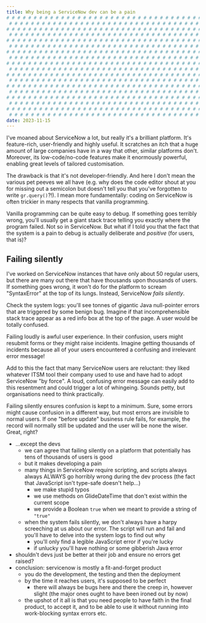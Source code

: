 ```yaml
---
title: Why being a ServiceNow dev can be a pain
# # # # # # # # # # # # # # # # # # # # # # # # # # # # # # # # # # # # # # # #
 # # # # # # # # # # # # # # # # # # # # # # # # # # # # # # # # # # # # # # # #
# # # # # # # # # # # # # # # # # # # # # # # # # # # # # # # # # # # # # # # #
 # # # # # # # # # # # # # # # # # # # # # # # # # # # # # # # # # # # # # # # #
# # # # # # # # # # # # # # # # # # # # # # # # # # # # # # # # # # # # # # # #
 # # # # # # # # # # # # # # # # # # # # # # # # # # # # # # # # # # # # # # # #
# # # # # # # # # # # # # # # # # # # # # # # # # # # # # # # # # # # # # # # #
 # # # # # # # # # # # # # # # # # # # # # # # # # # # # # # # # # # # # # # # #
# # # # # # # # # # # # # # # # # # # # # # # # # # # # # # # # # # # # # # # #
 # # # # # # # # # # # # # # # # # # # # # # # # # # # # # # # # # # # # # # # #
# # # # # # # # # # # # # # # # # # # # # # # # # # # # # # # # # # # # # # # #
 # # # # # # # # # # # # # # # # # # # # # # # # # # # # # # # # # # # # # # # #
# # # # # # # # # # # # # # # # # # # # # # # # # # # # # # # # # # # # # # # #
 # # # # # # # # # # # # # # # # # # # # # # # # # # # # # # # # # # # # # # # #
# # # # # # # # # # # # # # # # # # # # # # # # # # # # # # # # # # # # # # # #
 # # # # # # # # # # # # # # # # # # # # # # # # # # # # # # # # # # # # # # # #
# # # # # # # # # # # # # # # # # # # # # # # # # # # # # # # # # # # # # # # #
 # # # # # # # # # # # # # # # # # # # # # # # # # # # # # # # # # # # # # # # #
date: 2023-11-15
---
```


I've moaned about ServiceNow a lot, but really it's a brilliant platform. It's feature-rich, user-friendly and highly useful. It scratches an itch that a huge amount of large companies have in a way that other, similar platforms don't. Moreover, its low-code/no-code features make it enormously powerful, enabling great levels of tailored customisation.

The drawback is that it's not developer-friendly. And here I don't mean the various pet peeves we all have (e.g. why does the code editor shout at you for missing out a semicolon but doesn't tell you that you've forgotten to write `gr.query()`?!). I mean more fundamentally: coding on ServiceNow is often trickier in many respects that vanilla programming.

Vanilla programming can be quite easy to debug. If something goes terribly wrong, you'll usually get a giant stack trace telling you exactly where the program failed. Not so in ServiceNow. But what if I told you that the fact that the system is a pain to debug is actually deliberate and _positive_ (for users, that is)?

## Failing silently

I've worked on ServiceNow instances that have only about 50 regular users, but there are many out there that have thousands upon thousands of users. If something goes wrong, it won't do for the platform to scream "SyntaxError" at the top of its lungs. Instead, ServiceNow _fails silently_.

Check the system logs: you'll see tonnes of gigantic Java null-pointer errors that are triggered by some benign bug. Imagine if that incomprehensible stack trace appear as a red info box at the top of the page. A user would be totally confused.

Failing loudly is awful user experience. In their confusion, users might resubmit forms or they might raise incidents. Imagine getting thousands of incidents because all of your users encountered a confusing and irrelevant error message!

Add to this the fact that many ServiceNow users are reluctant: they liked whatever ITSM tool their company used to use and have had to adopt ServiceNow "by force". A loud, confusing error message can easily add to this resentment and could trigger a lot of whingeing. Sounds petty, but organisations need to think practically.

Failing silently ensures confusion is kept to a minimum. Sure, some errors might cause confusion in a different way, but most errors are invisible to normal users. If one "before update" business rule fails, for example, the record will normally still be updated and the user will be none the wiser. Great, right?

- ...except the devs
  - we can agree that failing silently on a platform that potentially has tens of thousands of users is good
  - but it makes developing a pain
  - many things in ServiceNow require scripting, and scripts always always ALWAYS go horribly wrong during the dev process (the fact that JavaScript isn't type-safe doesn't help...)
    - we make stupid typos
    - we use methods on GlideDateTime that don't exist within the current scope
    - we provide a Boolean `true` when we meant to provide a string of `"true"`
  - when the system fails silently, we don't always have a harpy screeching at us about our error. The script will run and fail and you'll have to delve into the system logs to find out why
    - you'll only find a legible JavaScript error if you're lucky
    - if unlucky you'll have nothing or some gibberish Java error
- shouldn't devs just be better at their job and ensure no errors get raised?
- conclusion: servicenow is mostly a fit-and-forget product
  - you do the development, the testing and then the deployment
  - by the time it reaches users, it's supposed to be perfect
    - there will always be bugs here and there the creep in, however slight (the major ones ought to have been ironed out by now)
  - the upshot of it all is that you need people to have faith in the final product, to accept it, and to be able to use it without running into work-blocking syntax errors etc.
